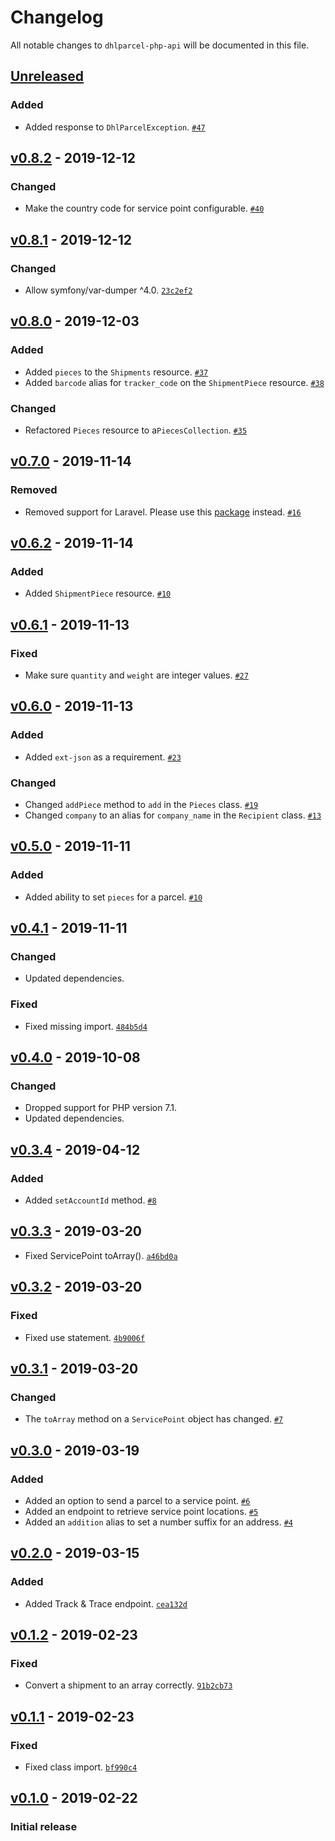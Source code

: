 # Changelog

All notable changes to `dhlparcel-php-api` will be documented in this file.

## [Unreleased]

### Added
- Added response to `DhlParcelException`. [`#47`](https://github.com/mvdnbrk/dhlparcel-php-api/pull/47)

## [v0.8.2] - 2019-12-12

### Changed
- Make the country code for service point configurable. [`#40`](https://github.com/mvdnbrk/dhlparcel-php-api/pull/40)

## [v0.8.1] - 2019-12-12

### Changed
- Allow symfony/var-dumper ^4.0. [`23c2ef2`](https://github.com/mvdnbrk/dhlparcel-php-api/commit/23c2ef2699d5ec366ca9da41373b766fd30e464c)

## [v0.8.0] - 2019-12-03

### Added
- Added `pieces` to the `Shipments` resource. [`#37`](https://github.com/mvdnbrk/dhlparcel-php-api/pull/37)
- Added `barcode` alias for `tracker_code` on the `ShipmentPiece` resource. [`#38`](https://github.com/mvdnbrk/dhlparcel-php-api/pull/38)

### Changed
- Refactored `Pieces` resource to  a`PiecesCollection`. [`#35`](https://github.com/mvdnbrk/dhlparcel-php-api/pull/35)

## [v0.7.0] - 2019-11-14

### Removed
- Removed support for Laravel. Please use this [package](https://github.com/mvdnbrk/laravel-dhlparcel) instead. [`#16`](https://github.com/mvdnbrk/dhlparcel-php-api/pull/16) 

## [v0.6.2] - 2019-11-14

### Added
- Added `ShipmentPiece` resource. [`#10`](https://github.com/mvdnbrk/dhlparcel-php-api/pull/29)

## [v0.6.1] - 2019-11-13

### Fixed
- Make sure `quantity` and `weight` are integer values. [`#27`](https://github.com/mvdnbrk/dhlparcel-php-api/pull/27)

## [v0.6.0] - 2019-11-13

### Added
- Added `ext-json` as a requirement. [`#23`](https://github.com/mvdnbrk/dhlparcel-php-api/pull/23)

### Changed
- Changed `addPiece` method to `add` in the `Pieces` class. [`#19`](https://github.com/mvdnbrk/dhlparcel-php-api/pull/19)
- Changed `company` to an alias for `company_name` in the `Recipient` class. [`#13`](https://github.com/mvdnbrk/dhlparcel-php-api/pull/13)

## [v0.5.0] - 2019-11-11

### Added
- Added ability to set `pieces` for a parcel. [`#10`](https://github.com/mvdnbrk/dhlparcel-php-api/pull/10)

## [v0.4.1] - 2019-11-11

### Changed
- Updated dependencies.

### Fixed
- Fixed missing import. [`484b5d4`](https://github.com/mvdnbrk/dhlparcel-php-api/commit/484b5d43c9f5b3ae90baa034642a91ab2e4a3f0b)

## [v0.4.0] - 2019-10-08

### Changed
- Dropped support for PHP version 7.1.
- Updated dependencies.

## [v0.3.4] - 2019-04-12

### Added
- Added `setAccountId` method. [`#8`](https://github.com/mvdnbrk/dhlparcel-php-api/pull/8)

## [v0.3.3] - 2019-03-20

- Fixed ServicePoint toArray(). [`a46bd0a`](https://github.com/mvdnbrk/dhlparcel-php-api/commit/a46bd0a18cbd5bca6c80b2332eb068b7b5f4777a)

## [v0.3.2] - 2019-03-20

### Fixed
- Fixed use statement. [`4b9006f`](https://github.com/mvdnbrk/dhlparcel-php-api/commit/4b9006f8e718b344d520cff8560a406cfa9d06ba)

## [v0.3.1] - 2019-03-20

### Changed
- The `toArray` method on a `ServicePoint` object has changed. [`#7`](https://github.com/mvdnbrk/dhlparcel-php-api/pull/7)

## [v0.3.0] - 2019-03-19

### Added
- Added an option to send a parcel to a service point. [`#6`](https://github.com/mvdnbrk/dhlparcel-php-api/pull/6)
- Added an endpoint to retrieve service point locations. [`#5`](https://github.com/mvdnbrk/dhlparcel-php-api/pull/5)
- Added an `addition` alias to set a number suffix for an address. [`#4`](https://github.com/mvdnbrk/dhlparcel-php-api/pull/4)

## [v0.2.0] - 2019-03-15

### Added
- Added Track & Trace endpoint. [`cea132d`](https://github.com/mvdnbrk/dhlparcel-php-api/commit/cea132dc316a683ecc8289f9c964eb8cdc9d47b1)

## [v0.1.2] - 2019-02-23

### Fixed
- Convert a shipment to an array correctly. [`91b2cb73`](https://github.com/mvdnbrk/dhlparcel-php-api/commit/91b2cb73af77a097b596f950c48aa03705890f78)

## [v0.1.1] - 2019-02-23

### Fixed
- Fixed class import. [`bf990c4`](https://github.com/mvdnbrk/dhlparcel-php-api/commit/bf990c4447acae78e96f21a6cd49e57f45eb30dd)

## [v0.1.0] - 2019-02-22

### Initial release

[Unreleased]: https://github.com/mvdnbrk/dhlparcel-php-api/compare/v0.8.2...HEAD
[v0.8.2]: https://github.com/mvdnbrk/dhlparcel-php-api/compare/v0.8.1...v0.8.2
[v0.8.1]: https://github.com/mvdnbrk/dhlparcel-php-api/compare/v0.8.0...v0.8.1
[v0.8.0]: https://github.com/mvdnbrk/dhlparcel-php-api/compare/v0.7.0...v0.8.0
[v0.7.0]: https://github.com/mvdnbrk/dhlparcel-php-api/compare/v0.6.2...v0.7.0
[v0.6.2]: https://github.com/mvdnbrk/dhlparcel-php-api/compare/v0.6.1...v0.6.2
[v0.6.1]: https://github.com/mvdnbrk/dhlparcel-php-api/compare/v0.6.0...v0.6.1
[v0.6.0]: https://github.com/mvdnbrk/dhlparcel-php-api/compare/v0.5.0...v0.6.0
[v0.5.0]: https://github.com/mvdnbrk/dhlparcel-php-api/compare/v0.4.1...v0.5.0
[v0.4.1]: https://github.com/mvdnbrk/dhlparcel-php-api/compare/v0.4.0...v0.4.1
[v0.4.0]: https://github.com/mvdnbrk/dhlparcel-php-api/compare/v0.3.4...v0.4.0
[v0.3.4]: https://github.com/mvdnbrk/dhlparcel-php-api/compare/v0.3.3...v0.3.4
[v0.3.3]: https://github.com/mvdnbrk/dhlparcel-php-api/compare/v0.3.2...v0.3.3
[v0.3.2]: https://github.com/mvdnbrk/dhlparcel-php-api/compare/v0.3.1...v0.3.2
[v0.3.1]: https://github.com/mvdnbrk/dhlparcel-php-api/compare/v0.3.0...v0.3.1
[v0.3.0]: https://github.com/mvdnbrk/dhlparcel-php-api/compare/v0.2.0...v0.3.0
[v0.2.0]: https://github.com/mvdnbrk/dhlparcel-php-api/compare/v0.1.2...v0.2.0
[v0.1.2]: https://github.com/mvdnbrk/dhlparcel-php-api/compare/v0.1.1...v0.1.2
[v0.1.1]: https://github.com/mvdnbrk/dhlparcel-php-api/compare/v0.1.0...v0.1.1
[v0.1.0]: https://github.com/mvdnbrk/dhlparcel-php-api/tree/v0.1.0
